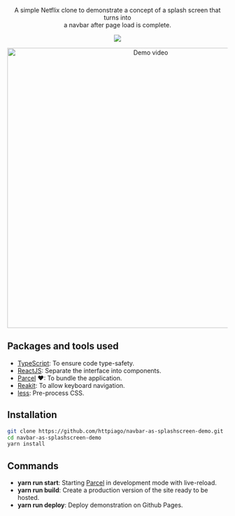 <p align="center">
  A simple Netflix clone to demonstrate a concept of a splash screen that turns into<br> a navbar after page load is complete.
</p>
<p align="center">
  <a href="https://httpiago.github.io/navbar-as-splashscreen-demo/"><img src="https://img.shields.io/badge/Online-Demo-brightgreen.svg"></a>
</p>
<p align="center">
  <a href="https://httpiago.github.io/navbar-as-splashscreen-demo/">
    <img src="/static/demo.gif" width="640" alt="Demo video">
  </a>
</p>

## Packages and tools used

- [TypeScript](https://www.typescriptlang.org/): To ensure code type-safety.
- [ReactJS](https://reactjs.org/): Separate the interface into components.
- [Parcel](https://parceljs.org/) ❤: To bundle the application.
- [Reakit](https://reakit.io/): To allow keyboard navigation.
- [less](http://lesscss.org/): Pre-process CSS.

## Installation

```bash
git clone https://github.com/httpiago/navbar-as-splashscreen-demo.git
cd navbar-as-splashscreen-demo
yarn install
```

## Commands

- **yarn run start**: Starting [Parcel](https://github.com/parcel-bundler/parcel) in development mode with live-reload.
- **yarn run build**: Create a production version of the site ready to be hosted.
- **yarn run deploy**: Deploy demonstration on Github Pages.
